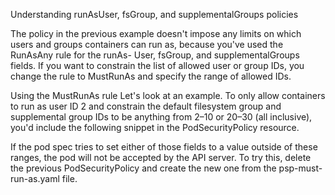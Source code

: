 Understanding runAsUser, fsGroup, and supplementalGroups policies

The policy in the previous example doesn't impose any limits on which users and groups containers can run as, because you've used the RunAsAny rule for the runAs- User, fsGroup, and supplementalGroups fields. If you want to constrain the list of allowed user or group IDs, you change the rule to MustRunAs and specify the range of allowed IDs.

Using the MustRunAs rule
Let's look at an example. To only allow containers to run as user ID 2 and constrain the default filesystem group and supplemental group IDs to be anything from 2–10 or 20–30 (all inclusive), you'd include the following snippet in the PodSecurityPolicy resource.

If the pod spec tries to set either of those fields to a value outside of these ranges, the pod will not be accepted by the API server. To try this, delete the previous PodSecurityPolicy and create the new one from the psp-must-run-as.yaml file.

